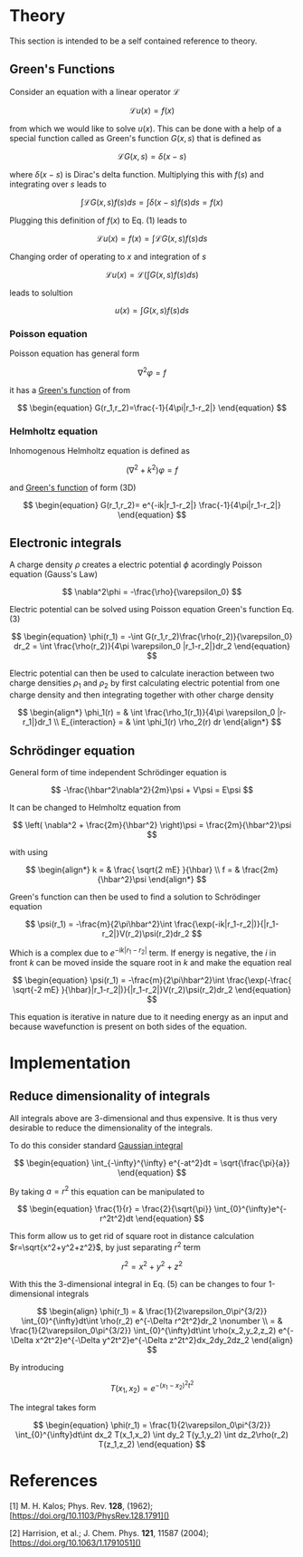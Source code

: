# Theory

This section is intended to be a self contained
reference to theory.

## Green's Functions

Consider an equation with a linear operator $\mathcal{L}$

$$
\begin{equation}
\mathcal{L}u(x)=f(x)
\end{equation}
$$

from which we would like to solve $u(x)$. This can be done with a help of a special function called as Green's function $G(x,s)$ that is defined as

$$ \mathcal{L}G(x,s)=\delta(x-s) $$

where $\delta(x-s)$ is Dirac's delta function.
Multiplying this with $f(s)$ and integrating over $s$ leads to

$$ \int\mathcal{L}G(x,s)f(s)ds=\int\delta(x-s)f(s)ds=f(x) $$

Plugging this definition of $f(x)$ to Eq. (1) leads to

$$
\mathcal{L}u(x)=f(x)=\int\mathcal{L}G(x,s)f(s)ds
$$

Changing order of operating to $x$ and integration of $s$

$$
\mathcal{L}u(x)=\mathcal{L}\left(\int G(x,s)f(s)ds\right)
$$

leads to solultion

$$
\begin{equation}
u(x)=\int G(x,s)f(s)ds
\end{equation}
$$

### Poisson equation

Poisson equation has general form

$$
\nabla^2 \varphi = f
$$

it has a [Green's function](https://en.wikipedia.org/wiki/Green%27s_function) of from

$$
\begin{equation}
G(r_1,r_2)=\frac{-1}{4\pi|r_1-r_2|}
\end{equation}
$$

### Helmholtz equation

Inhomogenous Helmholtz equation is defined as 

$$
(\nabla^2 + k^2)\varphi = f
$$

and [Green's function](https://en.wikipedia.org/wiki/Green%27s_function) of form (3D)

$$
\begin{equation}
G(r_1,r_2)= e^{-ik|r_1-r_2|} \frac{-1}{4\pi|r_1-r_2|}
\end{equation}
$$

## Electronic integrals

A charge density $\rho$ creates a electric potential $\phi$ acordingly Poisson equation (Gauss's Law)

$$
\nabla^2\phi = -\frac{\rho}{\varepsilon_0}
$$

Electric potential can be solved using Poisson equation Green's function Eq. (3)

$$
\begin{equation}
\phi(r_1) = -\int G(r_1,r_2)\frac{\rho(r_2)}{\varepsilon_0} dr_2 = \int \frac{\rho(r_2)}{4\pi \varepsilon_0 |r_1-r_2|}dr_2 
\end{equation}
$$

Electric potential can then be used to calculate ineraction
between two charge densities $\rho_1$ and $\rho_2$ by
first calculating electric potential from one charge
density and then integrating together with other charge
density

$$
\begin{align*}
\phi_1(r) = & \int \frac{\rho_1(r_1)}{4\pi \varepsilon_0 |r-r_1|}dr_1 \\
E_{interaction} = & \int \phi_1(r) \rho_2(r) dr
\end{align*}
$$

## Schrödinger equation

General form of time independent Schrödinger equation is

$$
-\frac{\hbar^2\nabla^2}{2m}\psi + V\psi = E\psi
$$

It can be changed to Helmholtz equation from

$$
\left( \nabla^2 + \frac{2m}{\hbar^2} \right)\psi = \frac{2m}{\hbar^2}\psi
$$

with using

$$
\begin{align*}
k = & \frac{ \sqrt{2 mE} }{\hbar} \\
f = & \frac{2m}{\hbar^2}\psi
\end{align*}
$$

Green's function can then be used to find a solution to Schrödinger equation

$$
\psi(r_1) = -\frac{m}{2\pi\hbar^2}\int \frac{\exp(-ik|r_1-r_2|)}{|r_1-r_2|}V(r_2)\psi(r_2)dr_2
$$

Which is a complex due to $e^{-ik|r_1-r_2|}$ term. If energy is negative, the $i$ in front $k$ can be moved inside the square root in $k$ and make the equation real

$$
\begin{equation}
\psi(r_1) = -\frac{m}{2\pi\hbar^2}\int \frac{\exp(-\frac{ \sqrt{-2 mE} }{\hbar}|r_1-r_2|)}{|r_1-r_2|}V(r_2)\psi(r_2)dr_2
\end{equation}
$$

This equation is iterative in nature due to it needing energy as an input and because wavefunction is present on both sides of the equation.

# Implementation

## Reduce dimensionality of integrals

All integrals above are 3-dimensional and thus expensive. It is thus very desirable to reduce the dimensionality of the integrals.

To do this consider standard [Gaussian integral](https://en.wikipedia.org/wiki/Gaussian_integral)

$$
\begin{equation}
    \int_{-\infty}^{\infty} e^{-at^2}dt = \sqrt{\frac{\pi}{a}}
\end{equation}
$$

By taking $a=r^2$ this equation can be manipulated to

$$
\begin{equation}
    \frac{1}{r} = \frac{2}{\sqrt{\pi}} \int_{0}^{\infty}e^{-r^2t^2}dt
\end{equation}
$$

This form allow us to get rid of square root in distance calculation $r=\sqrt{x^2+y^2+z^2}$, by just separating $r^2$ term

$$
r^2 = x^2 + y^2 + z^2
$$

With this the 3-dimensional integral in Eq. (5) can be changes to four 1-dimensional integrals

$$
\begin{align}
\phi(r_1) = & \frac{1}{2\varepsilon_0\pi^{3/2}} \int_{0}^{\infty}dt\int \rho(r_2) e^{-\Delta r^2t^2}dr_2 \nonumber \\
= & \frac{1}{2\varepsilon_0\pi^{3/2}} \int_{0}^{\infty}dt\int \rho(x_2,y_2,z_2) e^{-\Delta x^2t^2}e^{-\Delta y^2t^2}e^{-\Delta z^2t^2}dx_2dy_2dz_2
\end{align}
$$

By introducing

$$
\begin{equation}
T(x_1,x_2) = e^{-(x_1-x_2)^2t^2}
\end{equation}
$$

The integral takes form

$$
\begin{equation}
\phi(r_1) = \frac{1}{2\varepsilon_0\pi^{3/2}} \int_{0}^{\infty}dt\int dx_2 T(x_1,x_2) \int dy_2 T(y_1,y_2)  \int dz_2\rho(r_2) T(z_1,z_2)
\end{equation}
$$

# References

[1] M. H. Kalos; Phys. Rev. **128**, (1962); [https://doi.org/10.1103/PhysRev.128.1791]()

[2] Harrision, et al.; J. Chem. Phys. **121**, 11587 (2004);  [https://doi.org/10.1063/1.1791051]()